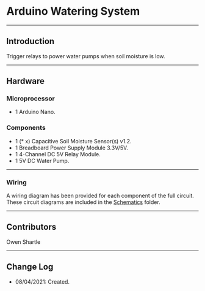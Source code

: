 # Arduino Watering System  



---

## Introduction  

Trigger relays to power water pumps when soil moisture is low.  

---

## Hardware  

### Microprocessor  

- 1 Arduino Nano.  

### Components  

- 1 (* x) Capacitive Soil Moisture Sensor(s) v1.2.  
- 1 Breadboard Power Supply Module 3.3V/5V.  
- 1 4-Channel DC 5V Relay Module.  
- 1 5V DC Water Pump.  

---

### Wiring  

A wiring diagram has been provided for each component of the full circuit.  
These circuit diagrams are included in the [Schematics](Schematics) folder.  

---

## Contributors  

Owen Shartle  

---

## Change Log  
- 08/04/2021: Created.  

